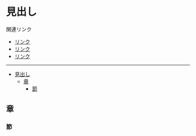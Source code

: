 # 見出し

関連リンク

- [リンク]()
- [リンク]()
- [リンク]()

---

<!-- TOC -->

- [見出し](#見出し)
  - [章](#章)
    - [節](#節)

<!-- /TOC -->

## 章

### 節
